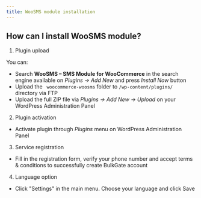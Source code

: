 ```yaml
---
title: WooSMS module installation
---
```


## How can I install WooSMS module?
1. Plugin upload

You can:
 * Search **WooSMS – SMS Module for WooCommerce** in the search engine available on *Plugins -> Add New* and press *Install Now* button
 * Upload the ` woocommerce-woosms` folder to `/wp-content/plugins/` directory via FTP
 * Upload the full ZIP file via *Plugins -> Add New -> Upload* on your WordPress Administration Panel
2. Plugin activation
 * Activate plugin through *Plugins* menu on WordPress Administration Panel
3. Service registration
 * Fill in the registration form, verify your phone number and accept terms & conditions to successfully create BulkGate account
4. Language option
 * Click "Settings" in the main menu. Choose your language and click Save
